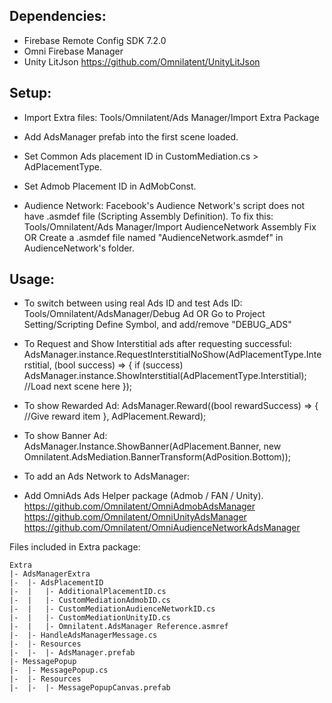 ## Dependencies:
- Firebase Remote Config SDK 7.2.0
- Omni Firebase Manager
- Unity LitJson https://github.com/Omnilatent/UnityLitJson

## Setup:
- Import Extra files: Tools/Omnilatent/Ads Manager/Import Extra Package
- Add AdsManager prefab into the first scene loaded.
- Set Common Ads placement ID in CustomMediation.cs > AdPlacementType.
- Set Admob Placement ID in AdMobConst.

- Audience Network: Facebook's Audience Network's script does not have .asmdef file (Scripting Assembly Definition). To fix this:
Tools/Omnilatent/Ads Manager/Import AudienceNetwork Assembly Fix
    OR
Create a .asmdef file named "AudienceNetwork.asmdef" in AudienceNetwork's folder.

## Usage:
- To switch between using real Ads ID and test Ads ID:
    Tools/Omnilatent/AdsManager/Debug Ad
        OR
    Go to Project Setting/Scripting Define Symbol, and add/remove "DEBUG_ADS"

- To Request and Show Interstitial ads after requesting successful:
    AdsManager.instance.RequestInterstitialNoShow(AdPlacementType.Interstitial, (bool success) =>
        {
            if (success) AdsManager.instance.ShowInterstitial(AdPlacementType.Interstitial);
            //Load next scene here
        });

- To show Rewarded Ad:
    AdsManager.Reward((bool rewardSuccess) => {
        //Give reward item
    }, AdPlacement.Reward);

- To show Banner Ad:
    AdsManager.Instance.ShowBanner(AdPlacement.Banner, new Omnilatent.AdsMediation.BannerTransform(AdPosition.Bottom));

- To add an Ads Network to AdsManager:
 + Add OmniAds Ads Helper package (Admob / FAN / Unity).
     https://github.com/Omnilatent/OmniAdmobAdsManager
     https://github.com/Omnilatent/OmniUnityAdsManager
     https://github.com/Omnilatent/OmniAudienceNetworkAdsManager

Files included in Extra package:
```
Extra
|- AdsManagerExtra
|-  |- AdsPlacementID
|-  |   |- AdditionalPlacementID.cs
|-  |   |- CustomMediationAdmobID.cs
|-  |   |- CustomMediationAudienceNetworkID.cs
|-  |   |- CustomMediationUnityID.cs
|-  |   |- Omnilatent.AdsManager Reference.asmref
|-  |- HandleAdsManagerMessage.cs
|-  |- Resources
|-  |-  |- AdsManager.prefab
|- MessagePopup
|-  |- MessagePopup.cs
|-  |- Resources
|-  |-  |- MessagePopupCanvas.prefab
```
